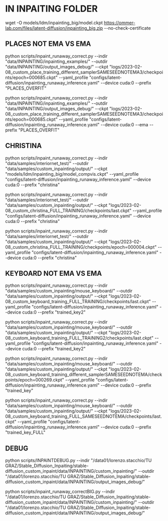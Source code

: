 # IN INPAITING FOLDER
wget -O models/ldm/inpainting_big/model.ckpt https://ommer-lab.com/files/latent-diffusion/inpainting_big.zip --no-check-certificate


## PLACES NOT EMA VS EMA

python scripts/inpaint_runaway_correct.py --indir "data/INPAINTING/inpainting_examples/" --outdir "data/INPAINTING/output_images_debug/" --ckpt "logs/2023-02-08_custom_place_training_different_samplerSAMESEEDNOTEMA3/checkpoints/epoch=000685.ckpt" --yaml_profile "configs/latent-diffusion/inpainting_runaway_inference.yaml" --device cuda:0 --prefix "PLACES_OVERFIT"

python scripts/inpaint_runaway_correct.py --indir "data/INPAINTING/inpainting_examples/" --outdir "data/INPAINTING/output_images_debug/" --ckpt "logs/2023-02-08_custom_place_training_different_samplerSAMESEEDNOTEMA3/checkpoints/epoch=000685.ckpt" --yaml_profile "configs/latent-diffusion/inpainting_runaway_inference.yaml" --device cuda:0 --ema --prefix "PLACES_OVERFIT"

## CHRISTINA

python scripts/inpaint_runaway_correct.py --indir "data/samples/interiornet_test/" --outdir "data/samples/custom_inpainting/output/" --ckpt "models/ldm/inpainting_big/model_compvis.ckpt" --yaml_profile "configs/latent-diffusion/inpainting_runaway_inference.yaml" --device cuda:0 --prefix "christina"


python scripts/inpaint_runaway_correct.py --indir "data/samples/interiornet_test/" --outdir "data/samples/custom_inpainting/output/" --ckpt "logs/2023-02-08_custom_christina_FULL_TRAINING/checkpoints/last.ckpt" --yaml_profile "configs/latent-diffusion/inpainting_runaway_inference.yaml" --device cuda:0 --prefix "christina"

python scripts/inpaint_runaway_correct.py --indir "data/samples/interiornet_test/" --outdir "data/samples/custom_inpainting/output/" --ckpt "logs/2023-02-08_custom_christina_FULL_TRAINING/checkpoints/epoch=000004.ckpt" --yaml_profile "configs/latent-diffusion/inpainting_runaway_inference.yaml" --device cuda:0 --prefix "christina"



## KEYBOARD NOT EMA VS EMA

python scripts/inpaint_runaway_correct.py --indir "data/samples/custom_inpainting/mouse_keyboard/" --outdir "data/samples/custom_inpainting/output/" --ckpt "logs/2023-02-08_custom_keyboard_training_FULL_TRAINING/checkpoints/last.ckpt" --yaml_profile "configs/latent-diffusion/inpainting_runaway_inference.yaml" --device cuda:0 --prefix "trained_key2"

python scripts/inpaint_runaway_correct.py --indir "data/samples/custom_inpainting/mouse_keyboard/" --outdir "data/samples/custom_inpainting/output/" --ckpt "logs/2023-02-08_custom_keyboard_training_FULL_TRAINING2/checkpoints/last.ckpt" --yaml_profile "configs/latent-diffusion/inpainting_runaway_inference.yaml" --device cuda:0 --prefix "trained_key2"

python scripts/inpaint_runaway_correct.py --indir "data/samples/custom_inpainting/mouse_keyboard/" --outdir "data/samples/custom_inpainting/output/" --ckpt "logs/2023-02-08_custom_keyboard_training_different_samplerSAMESEEDNOTEMA/checkpoints/epoch=000269.ckpt" --yaml_profile "configs/latent-diffusion/inpainting_runaway_inference.yaml" --device cuda:0 --prefix "trained_key"

python scripts/inpaint_runaway_correct.py --indir "data/samples/custom_inpainting/mouse_keyboard/" --outdir "data/samples/custom_inpainting/output/" --ckpt "logs/2023-02-08_custom_keyboard_training_FULL_SAMESEEDNOTEMA/checkpoints/last.ckpt" --yaml_profile "configs/latent-diffusion/inpainting_runaway_inference.yaml" --device cuda:0 --prefix "trained_key_FULL"



## DEBUG

python scripts/INPAINTDEBUG.py --indir "/data01/lorenzo.stacchio/TU GRAZ/Stable_Diffusion_Inpaiting/stable-diffusion_custom_inpaint/data/INPAINTING/custom_inpainting/" --outdir "/data01/lorenzo.stacchio/TU GRAZ/Stable_Diffusion_Inpaiting/stable-diffusion_custom_inpaint/data/INPAINTING/output_images_debug/"

python scripts/inpaint_runaway_correctBIG.py --indir "/data01/lorenzo.stacchio/TU GRAZ/Stable_Diffusion_Inpaiting/stable-diffusion_custom_inpaint/data/INPAINTING/custom_inpainting/" --outdir "/data01/lorenzo.stacchio/TU GRAZ/Stable_Diffusion_Inpaiting/stable-diffusion_custom_inpaint/data/INPAINTING/output_images_debug/"




